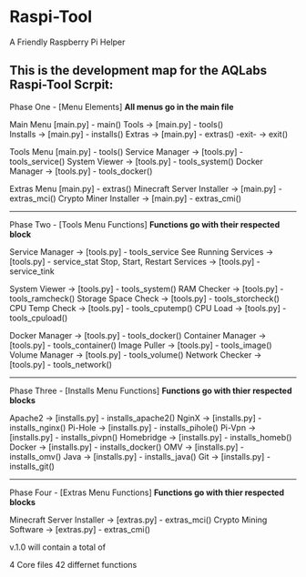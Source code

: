 # Raspi-Tool
A Friendly Raspberry Pi Helper

This is the development map for the AQLabs Raspi-Tool Scrpit:
----------------------------------------------------------------------------------
Phase One - [Menu Elements]     **All menus go in the main file**


Main Menu  [main.py] - main()
Tools                      	 -> [main.py] - tools()       
Installs                   	 -> [main.py] - installs()
Extras    		      	 -> [main.py] - extras()
-exit-    		      	 -> exit()


Tools Menu  [main.py] - tools()
Service Manager            	 -> [tools.py] - tools_service()
System Viewer              	 -> [tools.py] - tools_system()
Docker Manager             	 -> [tools.py] - tools_docker()


Extras Menu  [main.py] - extras()
Minecraft Server Installer        -> [main.py] - extras_mci()
Crypto Miner Installer            -> [main.py] - extras_cmi()

--------------------------------------------------------------------------------


Phase Two - [Tools Menu Functions] **Functions go with their respected block**
						

Service Manager                    -> [tools.py] - tools_service
See Running Services          -> [tools.py] - service_stat
Stop, Start, Restart Services -> [tools.py] - service_tink
 

System Viewer                      -> [tools.py] - tools_system()
RAM Checker                   -> [tools.py] - tools_ramcheck()
Storage Space Check           -> [tools.py] - tools_storcheck()
CPU Temp Check                -> [tools.py] - tools_cputemp()
CPU Load                      -> [tools.py] - tools_cpuload()

Docker Manager                     -> [tools.py] - tools_docker() 
Container Manager		  -> [tools.py] - tools_container()
Image Puller			  -> [tools.py] - tools_image()
Volume Manager                -> [tools.py] - tools_volume()
Network Checker               -> [tools.py] - tools_network()

-------------------------------------------------------------------------------------------

Phase Three - [Installs Menu Functions] **Functions go with thier respected blocks**

Apache2					  -> [installs.py] - installs_apache2()
NginX					  -> [installs.py] - installs_nginx()
Pi-Hole					  -> [installs.py] - installs_pihole()
Pi-Vpn					  -> [installs.py] - installs_pivpn()
Homebridge				  -> [installs.py] - installs_homeb()
Docker					  -> [installs.py] - installs_docker()
OMV					  -> [installs.py] - installs_omv()
Java					  -> [installs.py] - installs_java()
Git					  -> [installs.py] - installs_git()

-------------------------------------------------------------------------------------------

Phase Four - [Extras Menu Functions] **Functions go with thier respected blocks**
						
Minecraft Server Installer         -> [extras.py] - extras_mci()
Crypto Mining Software             -> [extras.py] - extras_cmi()



v.1.0 will contain a total of 

4 Core files
42 differnet functions



